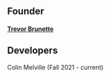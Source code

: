## Founder
#### [Trevor Brunette](http://www.trevorbru.net/)

## Developers

Colin Melville (Fall 2021 - current)  
